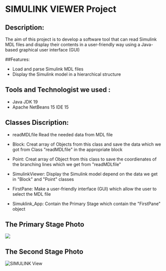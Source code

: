 
# SIMULINK VIEWER Project
## Description: 
The aim of this project is to develop a software tool that can read Simulink MDL files 
and display their contents in a user-friendly way using a Java-based graphical user 
interface (GUI)

##Features:
- Load and parse Simulink MDL files
- Display the Simulink model in a hierarchical structure

## Tools and Technologist we used :
- Java JDK 19
- Apache NetBeans 15 IDE 15

## Classes Discription:
- readMDLfile 
 Read the needed data from MDL file

- Block:
Creat array of Objects from this class and save the data which we got from Class "readMDLfile" in the appropriate block

- Point:
Creat array of Object from this class to save the coordienates of the branching lines
which we get from "readMDLfile"

- SimulinkViewer:
Display the Simulink model depend on the  data we get in "Block" and "Point" classes

- FirstPane:
Make a user-friendly interface (GUI) which allow the user to select the MDL file 

- Simuklink_App:
Contain the Primary Stage which contain the "FirstPane" object


## The Primary Stage Photo
![](https://github.com/Anas2108/SIMULINK_VIEWER_Project/blob/main/Snapshots%20of%20project/first%20pane.png)

## The Second Stage Photo
![SIMULINK View](https://github.com/Anas2108/SIMULINK_VIEWER_Project/blob/main/Snapshots%20of%20project/simulink.png)

